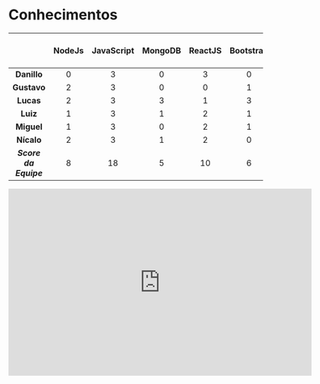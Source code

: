 # Conhecimentos
||NodeJs|JavaScript|MongoDB|ReactJS|Bootstrap|CSS|HTML|Docker|Git|Estratégia ágil|_Score do Membro_|
|:---:|:---:|:---:|:---:|:---:|:---:|:---:|:---:|:---:|:---:|:---:|:---:|
|**Danillo**|0|3|0|3|0|4|2|1|4|3|19|
|**Gustavo**|2|3|0|0|1|3|4|0|3|2|18|
|**Lucas**|2|3|3|1|3|4|4|2|4|4|30|
|**Luiz**|1|3|1|2|1|2|2|1|4|4|21|
|**Miguel**|1|3|0|2|1|3|3|0|3|4|20|
|**Nícalo**|2|3|1|2|0|1|3|0|4|4|20|
|**_Score da Equipe_**|8|18|5|10|6|17|18|3|22|21||

<iframe width="600" height="371" seamless frameborder="0" scrolling="no" src="https://docs.google.com/spreadsheets/d/e/2PACX-1vQ3Ip4WPvsS8QuR5eWcpLOPBcGsNFUXXG9gVXwei4rKu_ecob8kjDY488sGnxvs5nUJfG0JJRmhEGTu/pubchart?oid=1893631036&amp;format=interactive"></iframe>